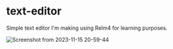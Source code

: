 # text-editor

Simple text editor I'm making using Relm4 for learning purposes.

![Screenshot from 2023-11-15 20-59-44](https://github.com/tiago-vargas/text-editor/assets/78927143/01e52393-9c92-479c-96b6-06c33b660d3a)
